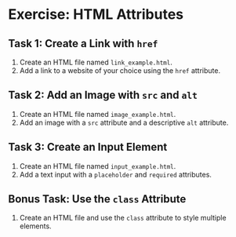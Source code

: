 # Exercise: HTML Attributes

## Task 1: Create a Link with `href`
1. Create an HTML file named `link_example.html`.
2. Add a link to a website of your choice using the `href` attribute.

## Task 2: Add an Image with `src` and `alt`
1. Create an HTML file named `image_example.html`.
2. Add an image with a `src` attribute and a descriptive `alt` attribute.

## Task 3: Create an Input Element
1. Create an HTML file named `input_example.html`.
2. Add a text input with a `placeholder` and `required` attributes.

## Bonus Task: Use the `class` Attribute
1. Create an HTML file and use the `class` attribute to style multiple elements.

